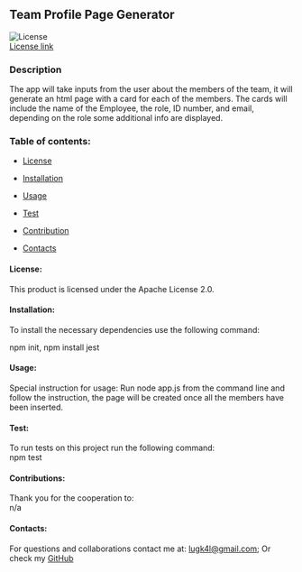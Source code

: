 
## Team Profile Page Generator
  
  ![License](https://img.shields.io/badge/License-Apache%20License%202.0-blue.svg)<br>
  [License link](https://choosealicense.com/licenses/?q=Apache%20License%202.0/)<br>

### Description

  The app will take inputs from the user about the members of the team, it will generate an html page with a card for each of the members. The cards will include the name of the Employee, the role, ID number, and email, depending on the role some additional info are displayed.

### Table of contents:

  - [License](#license)

  - [Installation](#installation)

  - [Usage](#usage)

  - [Test](#test)
  
  - [Contribution](#contributions)

  - [Contacts](#contacts)



  #### License:
  This product is licensed under the Apache License 2.0.<br>

#### Installation:
  To install the necessary dependencies use the following command:

  npm init, npm install jest

#### Usage:

  Special instruction for usage:
  Run node app.js from the command line and follow the instruction, the page will be created once all the members have been inserted.

#### Test:

  To run tests on this project run the following command: <br>
  npm test

####  Contributions:
  
  Thank you for the cooperation to:<br>
  n/a

#### Contacts:

  For questions and collaborations contact me at: [lugk4l@gmail.com](mailto:lugk4l@gmail.com);
  Or check my [GitHub](https://github.com/Gio86krt)
